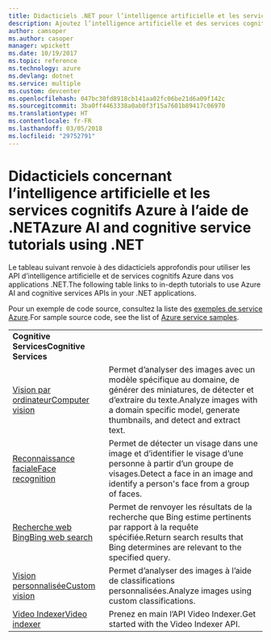 ```yaml
---
title: Didacticiels .NET pour l’intelligence artificielle et les services cognitifs dans Azure  | Microsoft Docs
description: Ajoutez l’intelligence artificielle et des services cognitifs dans vos applications .NET avec les services Microsoft Azure.
author: camsoper
ms.author: casoper
manager: wpickett
ms.date: 10/19/2017
ms.topic: reference
ms.technology: azure
ms.devlang: dotnet
ms.service: multiple
ms.custom: devcenter
ms.openlocfilehash: 047bc30fd8918cb141aa02fc06be21d6a09f142c
ms.sourcegitcommit: 3ba0ff4463338a0ab0f3f15a7601b89417c06970
ms.translationtype: HT
ms.contentlocale: fr-FR
ms.lasthandoff: 03/05/2018
ms.locfileid: "29752791"
---
```

# <a name="azure-ai-and-cognitive-service-tutorials-using-net"></a><span data-ttu-id="062c3-103">Didacticiels concernant l’intelligence artificielle et les services cognitifs Azure à l’aide de .NET</span><span class="sxs-lookup"><span data-stu-id="062c3-103">Azure AI and cognitive service tutorials using .NET</span></span>

<span data-ttu-id="062c3-104">Le tableau suivant renvoie à des didacticiels approfondis pour utiliser les API d’intelligence artificielle et de services cognitifs Azure dans vos applications .NET.</span><span class="sxs-lookup"><span data-stu-id="062c3-104">The following table links to in-depth tutorials to use Azure AI and cognitive services APIs in your .NET applications.</span></span> 

<span data-ttu-id="062c3-105">Pour un exemple de code source, consultez la liste des [exemples de service Azure](https://azure.microsoft.com/resources/samples/?platform=dotnet).</span><span class="sxs-lookup"><span data-stu-id="062c3-105">For sample source code, see the list of [Azure service samples](https://azure.microsoft.com/resources/samples/?platform=dotnet).</span></span>

| | |
|---|---|
| <span data-ttu-id="062c3-106">**Cognitive Services**</span><span class="sxs-lookup"><span data-stu-id="062c3-106">**Cognitive Services**</span></span>| |
| <span data-ttu-id="062c3-107">[Vision par ordinateur][1]</span><span class="sxs-lookup"><span data-stu-id="062c3-107">[Computer vision][1]</span></span> | <span data-ttu-id="062c3-108">Permet d’analyser des images avec un modèle spécifique au domaine, de générer des miniatures, de détecter et d’extraire du texte.</span><span class="sxs-lookup"><span data-stu-id="062c3-108">Analyze images with a domain specific model, generate thumbnails, and detect and extract text.</span></span> | 
| <span data-ttu-id="062c3-109">[Reconnaissance faciale][2]</span><span class="sxs-lookup"><span data-stu-id="062c3-109">[Face recognition][2]</span></span> | <span data-ttu-id="062c3-110">Permet de détecter un visage dans une image et d’identifier le visage d’une personne à partir d’un groupe de visages.</span><span class="sxs-lookup"><span data-stu-id="062c3-110">Detect a face in an image and identify a person's face from a group of faces.</span></span> | 
| <span data-ttu-id="062c3-111">[Recherche web Bing][3]</span><span class="sxs-lookup"><span data-stu-id="062c3-111">[Bing web search][3]</span></span>| <span data-ttu-id="062c3-112">Permet de renvoyer les résultats de la recherche que Bing estime pertinents par rapport à la requête spécifiée.</span><span class="sxs-lookup"><span data-stu-id="062c3-112">Return search results that Bing determines are relevant to the specified query.</span></span> |
| <span data-ttu-id="062c3-113">[Vision personnalisée][4]</span><span class="sxs-lookup"><span data-stu-id="062c3-113">[Custom vision][4]</span></span> | <span data-ttu-id="062c3-114">Permet d’analyser des images à l’aide de classifications personnalisées.</span><span class="sxs-lookup"><span data-stu-id="062c3-114">Analyze images using custom classifications.</span></span> |
| <span data-ttu-id="062c3-115">[Video Indexer][5]</span><span class="sxs-lookup"><span data-stu-id="062c3-115">[Video indexer][5]</span></span> | <span data-ttu-id="062c3-116">Prenez en main l’API Video Indexer.</span><span class="sxs-lookup"><span data-stu-id="062c3-116">Get started with the Video Indexer API.</span></span>|

[1]: /azure/cognitive-services/computer-vision/tutorials/csharptutorial
[2]: /azure/cognitive-services/face/tutorials/faceapiincsharptutorial
[3]: /azure/cognitive-services/bing-web-search/csharp-ranking-tutorial
[4]: /azure/cognitive-services/custom-vision-service/csharp-tutorial
[5]: /azure/cognitive-services/video-indexer/video-indexer-use-apis


